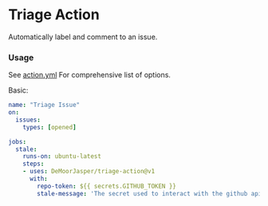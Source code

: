 # Triage Action

Automatically label and comment to an issue.

### Usage

See [action.yml](./action.yml) For comprehensive list of options.
 
Basic:

```yaml
name: "Triage Issue"
on:
  issues:
    types: [opened]

jobs:
  stale:
    runs-on: ubuntu-latest
    steps:
    - uses: DeMoorJasper/triage-action@v1
      with:
        repo-token: ${{ secrets.GITHUB_TOKEN }}
        stale-message: 'The secret used to interact with the github api.'
```
